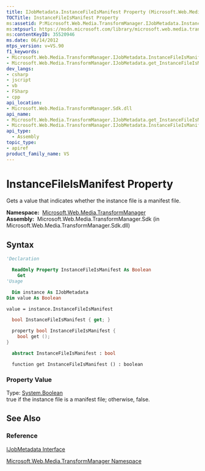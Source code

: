 ```yaml
---
title: IJobMetadata.InstanceFileIsManifest Property (Microsoft.Web.Media.TransformManager)
TOCTitle: InstanceFileIsManifest Property
ms:assetid: P:Microsoft.Web.Media.TransformManager.IJobMetadata.InstanceFileIsManifest
ms:mtpsurl: https://msdn.microsoft.com/library/microsoft.web.media.transformmanager.ijobmetadata.instancefileismanifest(v=VS.90)
ms:contentKeyID: 35520946
ms.date: 06/14/2012
mtps_version: v=VS.90
f1_keywords:
- Microsoft.Web.Media.TransformManager.IJobMetadata.InstanceFileIsManifest
- Microsoft.Web.Media.TransformManager.IJobMetadata.get_InstanceFileIsManifest
dev_langs:
- csharp
- jscript
- vb
- FSharp
- cpp
api_location:
- Microsoft.Web.Media.TransformManager.Sdk.dll
api_name:
- Microsoft.Web.Media.TransformManager.IJobMetadata.get_InstanceFileIsManifest
- Microsoft.Web.Media.TransformManager.IJobMetadata.InstanceFileIsManifest
api_type:
  - Assembly
topic_type:
- apiref
product_family_name: VS
---
```


# InstanceFileIsManifest Property

Gets a value that indicates whether the instance file is a manifest file.

**Namespace:**  [Microsoft.Web.Media.TransformManager](microsoft-web-media-transformmanager-namespace.md)  
**Assembly:**  Microsoft.Web.Media.TransformManager.Sdk (in Microsoft.Web.Media.TransformManager.Sdk.dll)

## Syntax

```vb
'Declaration

  ReadOnly Property InstanceFileIsManifest As Boolean
    Get
'Usage

  Dim instance As IJobMetadata
Dim value As Boolean

value = instance.InstanceFileIsManifest
```

```csharp
  bool InstanceFileIsManifest { get; }
```

```cpp
  property bool InstanceFileIsManifest {
    bool get ();
}
```

``` fsharp
  abstract InstanceFileIsManifest : bool
```

```jscript
  function get InstanceFileIsManifest () : boolean
```

### Property Value

Type: [System.Boolean](https://msdn.microsoft.com/library/a28wyd50)  
true if the instance file is a manifest file; otherwise, false.  

## See Also

### Reference

[IJobMetadata Interface](ijobmetadata-interface-microsoft-web-media-transformmanager.md)

[Microsoft.Web.Media.TransformManager Namespace](microsoft-web-media-transformmanager-namespace.md)
